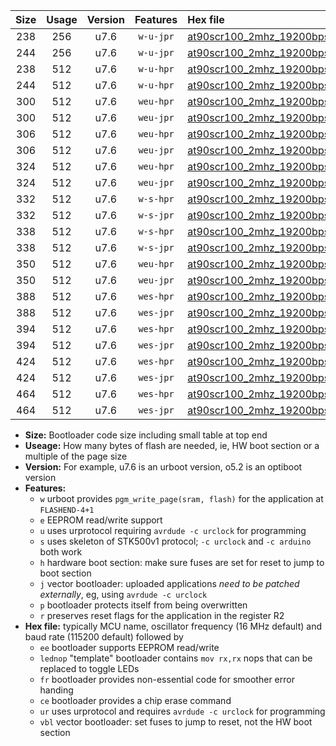 |Size|Usage|Version|Features|Hex file|
|:-:|:-:|:-:|:-:|:--|
|238|256|u7.6|`w-u-jpr`|[at90scr100_2mhz_19200bps_ur_vbl.hex](https://raw.githubusercontent.com/stefanrueger/urboot/main//at90scr100_2mhz_19200bps_ur_vbl.hex)|
|244|256|u7.6|`w-u-jpr`|[at90scr100_2mhz_19200bps_lednop_ur_vbl.hex](https://raw.githubusercontent.com/stefanrueger/urboot/main//at90scr100_2mhz_19200bps_lednop_ur_vbl.hex)|
|238|512|u7.6|`w-u-hpr`|[at90scr100_2mhz_19200bps_ur.hex](https://raw.githubusercontent.com/stefanrueger/urboot/main//at90scr100_2mhz_19200bps_ur.hex)|
|244|512|u7.6|`w-u-hpr`|[at90scr100_2mhz_19200bps_lednop_ur.hex](https://raw.githubusercontent.com/stefanrueger/urboot/main//at90scr100_2mhz_19200bps_lednop_ur.hex)|
|300|512|u7.6|`weu-hpr`|[at90scr100_2mhz_19200bps_ee_ur.hex](https://raw.githubusercontent.com/stefanrueger/urboot/main//at90scr100_2mhz_19200bps_ee_ur.hex)|
|300|512|u7.6|`weu-jpr`|[at90scr100_2mhz_19200bps_ee_ur_vbl.hex](https://raw.githubusercontent.com/stefanrueger/urboot/main//at90scr100_2mhz_19200bps_ee_ur_vbl.hex)|
|306|512|u7.6|`weu-hpr`|[at90scr100_2mhz_19200bps_ee_lednop_ur.hex](https://raw.githubusercontent.com/stefanrueger/urboot/main//at90scr100_2mhz_19200bps_ee_lednop_ur.hex)|
|306|512|u7.6|`weu-jpr`|[at90scr100_2mhz_19200bps_ee_lednop_ur_vbl.hex](https://raw.githubusercontent.com/stefanrueger/urboot/main//at90scr100_2mhz_19200bps_ee_lednop_ur_vbl.hex)|
|324|512|u7.6|`weu-hpr`|[at90scr100_2mhz_19200bps_ee_lednop_fr_ur.hex](https://raw.githubusercontent.com/stefanrueger/urboot/main//at90scr100_2mhz_19200bps_ee_lednop_fr_ur.hex)|
|324|512|u7.6|`weu-jpr`|[at90scr100_2mhz_19200bps_ee_lednop_fr_ur_vbl.hex](https://raw.githubusercontent.com/stefanrueger/urboot/main//at90scr100_2mhz_19200bps_ee_lednop_fr_ur_vbl.hex)|
|332|512|u7.6|`w-s-hpr`|[at90scr100_2mhz_19200bps.hex](https://raw.githubusercontent.com/stefanrueger/urboot/main//at90scr100_2mhz_19200bps.hex)|
|332|512|u7.6|`w-s-jpr`|[at90scr100_2mhz_19200bps_vbl.hex](https://raw.githubusercontent.com/stefanrueger/urboot/main//at90scr100_2mhz_19200bps_vbl.hex)|
|338|512|u7.6|`w-s-hpr`|[at90scr100_2mhz_19200bps_lednop.hex](https://raw.githubusercontent.com/stefanrueger/urboot/main//at90scr100_2mhz_19200bps_lednop.hex)|
|338|512|u7.6|`w-s-jpr`|[at90scr100_2mhz_19200bps_lednop_vbl.hex](https://raw.githubusercontent.com/stefanrueger/urboot/main//at90scr100_2mhz_19200bps_lednop_vbl.hex)|
|350|512|u7.6|`weu-hpr`|[at90scr100_2mhz_19200bps_ee_lednop_fr_ce_ur.hex](https://raw.githubusercontent.com/stefanrueger/urboot/main//at90scr100_2mhz_19200bps_ee_lednop_fr_ce_ur.hex)|
|350|512|u7.6|`weu-jpr`|[at90scr100_2mhz_19200bps_ee_lednop_fr_ce_ur_vbl.hex](https://raw.githubusercontent.com/stefanrueger/urboot/main//at90scr100_2mhz_19200bps_ee_lednop_fr_ce_ur_vbl.hex)|
|388|512|u7.6|`wes-hpr`|[at90scr100_2mhz_19200bps_ee.hex](https://raw.githubusercontent.com/stefanrueger/urboot/main//at90scr100_2mhz_19200bps_ee.hex)|
|388|512|u7.6|`wes-jpr`|[at90scr100_2mhz_19200bps_ee_vbl.hex](https://raw.githubusercontent.com/stefanrueger/urboot/main//at90scr100_2mhz_19200bps_ee_vbl.hex)|
|394|512|u7.6|`wes-hpr`|[at90scr100_2mhz_19200bps_ee_lednop.hex](https://raw.githubusercontent.com/stefanrueger/urboot/main//at90scr100_2mhz_19200bps_ee_lednop.hex)|
|394|512|u7.6|`wes-jpr`|[at90scr100_2mhz_19200bps_ee_lednop_vbl.hex](https://raw.githubusercontent.com/stefanrueger/urboot/main//at90scr100_2mhz_19200bps_ee_lednop_vbl.hex)|
|424|512|u7.6|`wes-hpr`|[at90scr100_2mhz_19200bps_ee_lednop_fr.hex](https://raw.githubusercontent.com/stefanrueger/urboot/main//at90scr100_2mhz_19200bps_ee_lednop_fr.hex)|
|424|512|u7.6|`wes-jpr`|[at90scr100_2mhz_19200bps_ee_lednop_fr_vbl.hex](https://raw.githubusercontent.com/stefanrueger/urboot/main//at90scr100_2mhz_19200bps_ee_lednop_fr_vbl.hex)|
|464|512|u7.6|`wes-hpr`|[at90scr100_2mhz_19200bps_ee_lednop_fr_ce.hex](https://raw.githubusercontent.com/stefanrueger/urboot/main//at90scr100_2mhz_19200bps_ee_lednop_fr_ce.hex)|
|464|512|u7.6|`wes-jpr`|[at90scr100_2mhz_19200bps_ee_lednop_fr_ce_vbl.hex](https://raw.githubusercontent.com/stefanrueger/urboot/main//at90scr100_2mhz_19200bps_ee_lednop_fr_ce_vbl.hex)|

- **Size:** Bootloader code size including small table at top end
- **Useage:** How many bytes of flash are needed, ie, HW boot section or a multiple of the page size
- **Version:** For example, u7.6 is an urboot version, o5.2 is an optiboot version
- **Features:**
  + `w` urboot provides `pgm_write_page(sram, flash)` for the application at `FLASHEND-4+1`
  + `e` EEPROM read/write support
  + `u` uses urprotocol requiring `avrdude -c urclock` for programming
  + `s` uses skeleton of STK500v1 protocol; `-c urclock` and `-c arduino` both work
  + `h` hardware boot section: make sure fuses are set for reset to jump to boot section
  + `j` vector bootloader: uploaded applications *need to be patched externally*, eg, using `avrdude -c urclock`
  + `p` bootloader protects itself from being overwritten
  + `r` preserves reset flags for the application in the register R2
- **Hex file:** typically MCU name, oscillator frequency (16 MHz default) and baud rate (115200 default) followed by
  + `ee` bootloader supports EEPROM read/write
  + `lednop` "template" bootloader contains `mov rx,rx` nops that can be replaced to toggle LEDs
  + `fr` bootloader provides non-essential code for smoother error handing
  + `ce` bootloader provides a chip erase command
  + `ur` uses urprotocol and requires `avrdude -c urclock` for programming
  + `vbl` vector bootloader: set fuses to jump to reset, not the HW boot section

